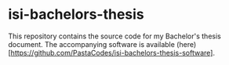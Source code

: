 # isi-bachelors-thesis

This repository contains the source code for my Bachelor's thesis document. The accompanying software is available (here)\[https://github.com/PastaCodes/isi-bachelors-thesis-software].

